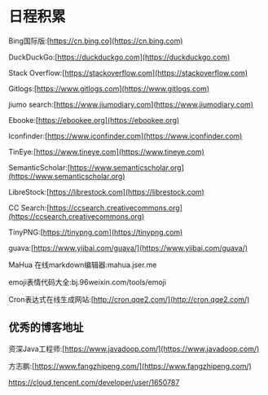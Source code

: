 # 日程积累

Bing国际版:[https://cn.bing.co](https://cn.bing.com)

DuckDuckGo:[https://duckduckgo.com](https://duckduckgo.com)

Stack Overflow:[https://stackoverflow.com](https://stackoverflow.com)

Gitlogs:[https://www.gitlogs.com](https://www.gitlogs.com)

jiumo search:[https://www.jiumodiary.com](https://www.jiumodiary.com)

Ebooke:[https://ebookee.org](https://ebookee.org)

Iconfinder:[https://www.iconfinder.com](https://www.iconfinder.com)

TinEye:[https://www.tineye.com](https://www.tineye.com)

SemanticScholar:[https://www.semanticscholar.org](https://www.semanticscholar.org)

LibreStock:[https://librestock.com](https://librestock.com)

CC Search:[https://ccsearch.creativecommons.org](https://ccsearch.creativecommons.org)

TinyPNG:[https://tinypng.com](https://tinypng.com)

guava:[https://www.yiibai.com/guava/](https://www.yiibai.com/guava/)

MaHua 在线markdown编辑器:mahua.jser.me

emoji表情代码大全:bj.96weixin.com/tools/emoji

Cron表达式在线生成网站:[http://cron.qqe2.com/](http://cron.qqe2.com/)

## 优秀的博客地址

资深Java工程师:[https://www.javadoop.com/](https://www.javadoop.com/)

方志鹏:[https://www.fangzhipeng.com/](https://www.fangzhipeng.com/)

https://cloud.tencent.com/developer/user/1650787


